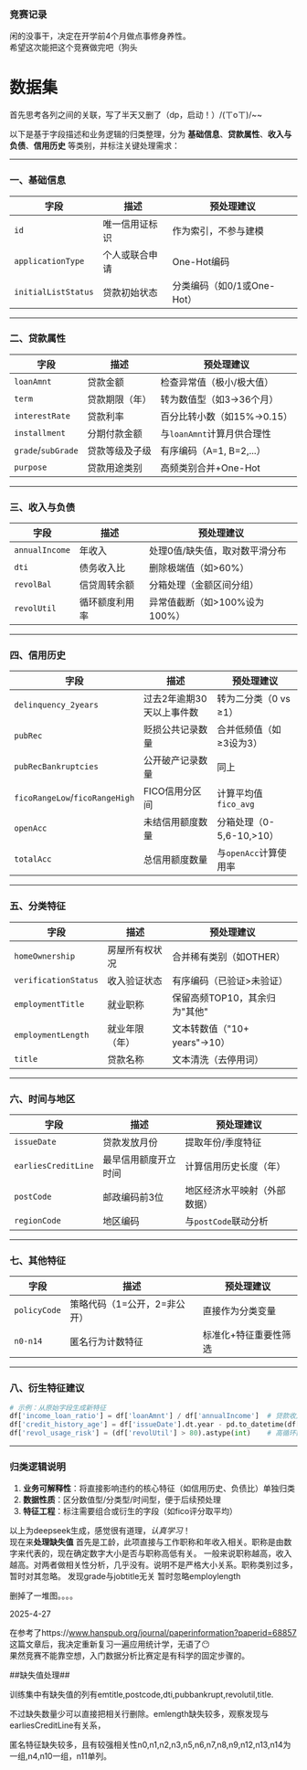 ###  竞赛记录  
闲的没事干，决定在开学前4个月做点事修身养性。  
希望这次能把这个竞赛做完吧（狗头  


# **数据集**
首先思考各列之间的关联，写了半天又删了（dp，启动！）/(ㄒoㄒ)/~~



以下是基于字段描述和业务逻辑的归类整理，分为 **基础信息**、**贷款属性**、**收入与负债**、**信用历史** 等类别，并标注关键处理需求：

---

### **一、基础信息**
| 字段                | 描述                                      | 预处理建议                     |
|---------------------|-------------------------------------------|-------------------------------|
| `id`                | 唯一信用证标识                            | 作为索引，不参与建模          |
| `applicationType`   | 个人或联合申请                            | One-Hot编码                   |
| `initialListStatus` | 贷款初始状态                              | 分类编码（如0/1或One-Hot）    |

---

### **二、贷款属性**  
| 字段                | 描述                                      | 预处理建议                     |
|---------------------|-------------------------------------------|-------------------------------|
| `loanAmnt`          | 贷款金额                                  | 检查异常值（极小/极大值）      |
| `term`              | 贷款期限（年）                            | 转为数值型（如3→36个月）       |
| `interestRate`      | 贷款利率                                  | 百分比转小数（如15%→0.15）     |
| `installment`       | 分期付款金额                              | 与`loanAmnt`计算月供合理性    |
| `grade`/`subGrade`  | 贷款等级及子级                            | 有序编码（A=1, B=2,...）       |
| `purpose`           | 贷款用途类别                              | 高频类别合并+One-Hot          |

---

### **三、收入与负债**  
| 字段                | 描述                                      | 预处理建议                     |
|---------------------|-------------------------------------------|-------------------------------|
| `annualIncome`      | 年收入                                    | 处理0值/缺失值，取对数平滑分布 |
| `dti`               | 债务收入比                                | 删除极端值（如>60%）          |
| `revolBal`          | 信贷周转余额                              | 分箱处理（金额区间分组）       |
| `revolUtil`         | 循环额度利用率                            | 异常值截断（如>100%设为100%） |

---

### **四、信用历史**  
| 字段                      | 描述                                      | 预处理建议                     |
|---------------------------|-------------------------------------------|-------------------------------|
| `delinquency_2years`      | 过去2年逾期30天以上事件数                 | 转为二分类（0 vs ≥1）         |
| `pubRec`                  | 贬损公共记录数量                          | 合并低频值（如≥3设为3）        |
| `pubRecBankruptcies`      | 公开破产记录数量                          | 同上                          |
| `ficoRangeLow`/`ficoRangeHigh` | FICO信用分区间                        | 计算平均值 `fico_avg`          |
| `openAcc`                 | 未结信用额度数量                          | 分箱处理（0-5,6-10,>10）      |
| `totalAcc`                | 总信用额度数量                            | 与`openAcc`计算使用率         |

---

### **五、分类特征**  
| 字段                | 描述                                      | 预处理建议                     |
|---------------------|-------------------------------------------|-------------------------------|
| `homeOwnership`     | 房屋所有权状况                            | 合并稀有类别（如OTHER）        |
| `verificationStatus`| 收入验证状态                              | 有序编码（已验证>未验证）      |
| `employmentTitle`   | 就业职称                                  | 保留高频TOP10，其余归为"其他"  |
| `employmentLength`  | 就业年限（年）                            | 文本转数值（"10+ years"→10）   |
| `title`             | 贷款名称                                  | 文本清洗（去停用词）           |

---

### **六、时间与地区**  
| 字段                | 描述                                      | 预处理建议                     |
|---------------------|-------------------------------------------|-------------------------------|
| `issueDate`         | 贷款发放月份                              | 提取年份/季度特征              |
| `earliesCreditLine` | 最早信用额度开立时间                      | 计算信用历史长度（年）         |
| `postCode`          | 邮政编码前3位                             | 地区经济水平映射（外部数据）   |
| `regionCode`        | 地区编码                                  | 与`postCode`联动分析           |

---

### **七、其他特征**  
| 字段                | 描述                                      | 预处理建议                     |
|---------------------|-------------------------------------------|-------------------------------|
| `policyCode`        | 策略代码（1=公开，2=非公开）              | 直接作为分类变量               |
| `n0-n14`            | 匿名行为计数特征                          | 标准化+特征重要性筛选          |

---

### **八、衍生特征建议**
```python
# 示例：从原始字段生成新特征
df['income_loan_ratio'] = df['loanAmnt'] / df['annualIncome']  # 贷款收入比
df['credit_history_age'] = df['issueDate'].dt.year - pd.to_datetime(df['earliesCreditLine']).dt.year  # 信用历史长度
df['revol_usage_risk'] = (df['revolUtil'] > 80).astype(int)    # 高循环额度风险标记
```

---

### **归类逻辑说明**
1. **业务可解释性**：将直接影响违约的核心特征（如信用历史、负债比）单独归类  
2. **数据性质**：区分数值型/分类型/时间型，便于后续预处理  
3. **特征工程**：标注需要组合或衍生的字段（如fico评分取平均）

以上为deepseek生成，感觉很有道理，*认真学习*！  
现在来**处理缺失值**
首先是工龄，此项直接与工作职称和年收入相关。职称是由数字来代表的，现在确定数字大小是否与职称高低有关。  一般来说职称越高，收入越高。对两者做相关性分析，几乎没有。说明不是严格大小关系。职称类别过多，暂时对其忽略。
发现grade与jobtitle无关
暂时忽略employlength

删掉了一堆图。。。。


2025-4-27

在参考了https://www.hanspub.org/journal/paperinformation?paperid=68857  
这篇文章后，我决定重新复习一遍应用统计学，无语了😶  
果然竞赛不能靠空想，入门数据分析比赛定是有科学的固定步骤的。

##缺失值处理##

训练集中有缺失值的列有emtitle,postcode,dti,pubbankrupt,revolutil,title.

不过缺失数量少可以直接把相关行删除。emlength缺失较多，观察发现与earliesCreditLine有关系，

匿名特征缺失较多，且有较强相关性n0,n1,n2,n3,n5,n6,n7,n8,n9,n12,n13,n14为一组,n4,n10一组，n11单列。
